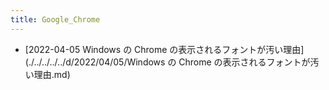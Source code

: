 ```yaml
---
title: Google_Chrome
---
```



- [2022-04-05 Windows の Chrome の表示されるフォントが汚い理由](./../../../../d/2022/04/05/Windows の Chrome の表示されるフォントが汚い理由.md)




